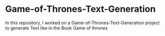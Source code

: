 # Game-of-Thrones-Text-Generation
In this repository, I worked on a Game-of-Thrones-Text-Generation project to generate Text like in the Book Game of thrones
